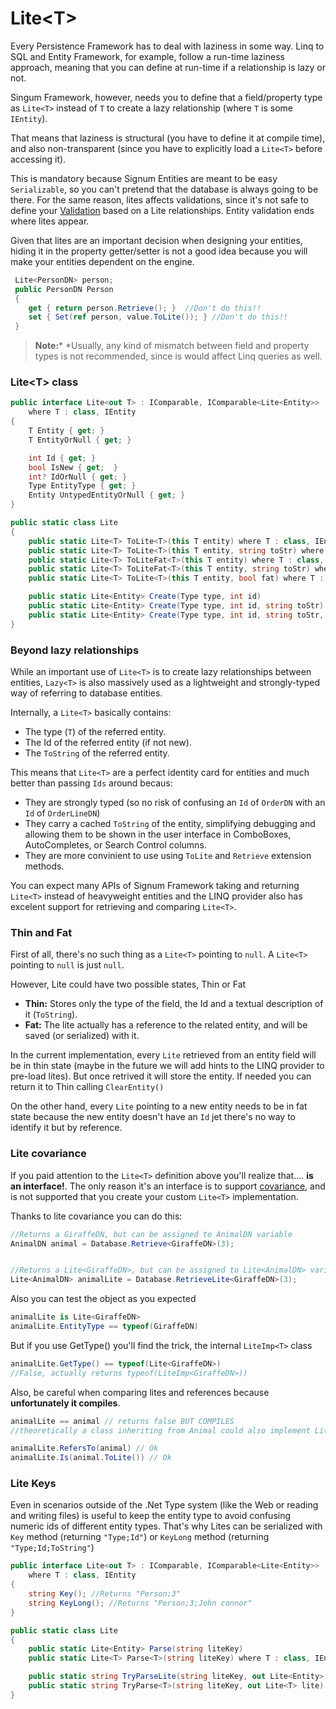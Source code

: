 # Lite\<T>

Every Persistence Framework has to deal with laziness in some way. Linq to SQL and Entity Framework, for example, follow a run-time laziness approach, meaning that you can define at run-time if a relationship is lazy or not.

Singum Framework, however, needs you to define that a field/property type as `Lite<T>` instead of `T` to create a lazy relationship (where `T` is some `IEntity`).

That means that laziness is structural (you have to define it at compile time), and also non-transparent (since you have to explicitly load a `Lite<T>` before accessing it). 

This is mandatory because Signum Entities are meant to be easy `Serializable`, so you can't pretend that the database is always going to be there. For the same reason, lites affects validations, since it's not safe to define your [Validation](Validation.md) based on a Lite relationships. Entity validation ends where lites appear. 

Given that lites are an important decision when designing your entities, hiding it in the property getter/setter is not a good idea because you will make your entities dependent on the engine. 

```C#
 Lite<PersonDN> person;
 public PersonDN Person
 {
    get { return person.Retrieve(); }  //Don't do this!!
    set { Set(ref person, value.ToLite()); } //Don't do this!!
 }
```

> **Note:*** *Usually, any kind of mismatch between field and property types is not recommended, since is would affect Linq queries as well.

### Lite\<T> class

```C#
public interface Lite<out T> : IComparable, IComparable<Lite<Entity>>
    where T : class, IEntity
{
    T Entity { get; }
    T EntityOrNull { get; }

    int Id { get; }
    bool IsNew { get;  }
    int? IdOrNull { get; }
    Type EntityType { get; }
    Entity UntypedEntityOrNull { get; }
}

public static class Lite
{ 
    public static Lite<T> ToLite<T>(this T entity) where T : class, IEntity
    public static Lite<T> ToLite<T>(this T entity, string toStr) where T : class, IEntity
    public static Lite<T> ToLiteFat<T>(this T entity) where T : class, IEntity
    public static Lite<T> ToLiteFat<T>(this T entity, string toStr) where T : class, IEntity
    public static Lite<T> ToLite<T>(this T entity, bool fat) where T : class, IEntity

    public static Lite<Entity> Create(Type type, int id)
    public static Lite<Entity> Create(Type type, int id, string toStr)
    public static Lite<Entity> Create(Type type, int id, string toStr, ModifiedState state)
}
```

### Beyond lazy relationships

While an important use of `Lite<T>` is to create lazy relationships between entities, `Lazy<T>` is also massively used as a lightweight and strongly-typed way of referring to database entities. 

Internally, a `Lite<T>` basically contains: 

* The type (`T`) of the referred entity. 
* The Id of the referred entity (if not new). 
* The `ToString` of the referred entity.

This means that `Lite<T>` are a perfect identity card for entities and much better than passing `Ids` around becaus: 
* They are strongly typed (so no risk of confusing an `Id` of `OrderDN` with an `Id` of `OrderLineDN`)
* They carry a cached `ToString` of the entity, simplifying debugging and allowing them to be shown in the user interface in ComboBoxes, AutoCompletes, or Search Control columns. 
* They are more convinient to use using `ToLite` and `Retrieve` extension methods. 

You can expect many APIs of Signum Framework taking and returning `Lite<T>` instead of heavyweight  entities and the LINQ provider also has excelent support for retrieving and comparing `Lite<T>`. 

### Thin and Fat
First of all, there's no such thing as a `Lite<T>` pointing to `null`. A `Lite<T>` pointing to `null` is just `null`.

However, Lite<T> could have two possible states, Thin or Fat
* **Thin:** Stores only the type of the field, the Id and a textual description of it (`ToString`).
* **Fat:** The lite actually has a reference to the related entity, and will be saved (or serialized) with it. 

In the current implementation, every `Lite` retrieved from an entity field will be in thin state (maybe in the future we will add hints to the LINQ provider to pre-load lites). But once retrived it will store the entity. If needed you can return it to Thin calling `ClearEntity()`

On the other hand, every `Lite` pointing to a new entity needs to be in fat state because the new entity doesn't have an `Id` jet there's no way to identify it but by reference. 

### Lite covariance 

If you paid attention to the `Lite<T>` definition above you'll realize that.... **is an interface!**. The only reason it's an interface is to support [covariance](http://msdn.microsoft.com/en-us/library/ee207183.aspx), and is not supported that you create your custom `Lite<T>` implementation. 

Thanks to lite covariance you can do this: 

```C#
//Returns a GiraffeDN, but can be assigned to AnimalDN variable
AnimalDN animal = Database.Retrieve<GiraffeDN>(3); 


//Returns a Lite<GiraffeDN>, but can be assigned to Lite<AnimalDN> variable
Lite<AnimalDN> animalLite = Database.RetrieveLite<GiraffeDN>(3);
```

Also you can test the object as you expected

```C#
animalLite is Lite<GiraffeDN>
animalLite.EntityType == typeof(GiraffeDN)
```
But if you use GetType() you'll find the trick, the internal `LiteImp<T>` class

```C#
animalLite.GetType() == typeof(Lite<GiraffeDN>) 
//False, actually returns typeof(LiteImp<GiraffeDN>))
```

Also, be careful when comparing lites and references because **unfortunately it compiles**. 

```C#
animalLite == animal // returns false BUT COMPILES
//theoretically a class inheriting from Animal could also implement Lite<T>

animalLite.RefersTo(animal) // Ok
animalLite.Is(animal.ToLite()) // Ok
```

### Lite Keys

Even in scenarios outside of the .Net Type system (like the Web or reading and writing files) is useful to keep the entity type to avoid confusing numeric ids of different entity types. That's why Lites can be serialized with `Key` method (returning `"Type;Id"`) or  `KeyLong` method (returning `"Type;Id;ToString"`)

```C#
public interface Lite<out T> : IComparable, IComparable<Lite<Entity>>
    where T : class, IEntity
{
    string Key(); //Returns "Person;3"
    string KeyLong(); //Returns "Person;3;John connor"
}

public static class Lite
{ 
    public static Lite<Entity> Parse(string liteKey)
    public static Lite<T> Parse<T>(string liteKey) where T : class, IEntity

    public static string TryParseLite(string liteKey, out Lite<Entity> result)
    public static string TryParse<T>(string liteKey, out Lite<T> lite) where T : class, IEntity
}
```